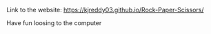 Link to the website:
https://kjreddy03.github.io/Rock-Paper-Scissors/

Have fun loosing to the computer

